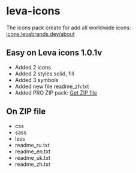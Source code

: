 # leva-icons
The icons pack create for add all worldwide icons: [icons.levabrands.dev/about](https://icons.levabrands.dev/about/)
## Easy on Leva icons 1.0.1v
* Added 2 icons
* Added 2 styles solid, fill
* Added 3 symbols
* Added new file readme_zh.txt
* Added PRO ZIP pack: [Get ZIP file](https://icons.levabrands.dev/zip#for-pro)
## On ZIP file
* css
* sass
* less
* readme_ru.txt
* readme_en.txt
* readme_uk.txt
* readme_zh.txt
